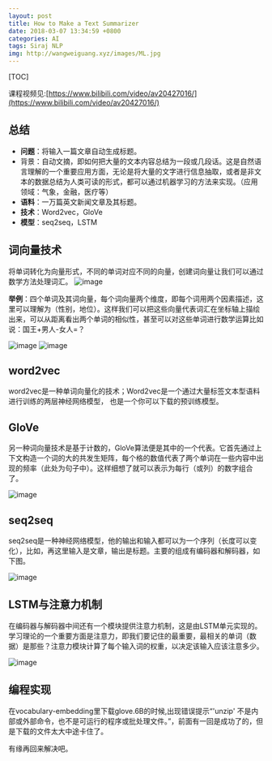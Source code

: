 ```yaml
---
layout: post
title: How to Make a Text Summarizer
date: 2018-03-07 13:34:59 +0800
categories: AI
tags: Siraj NLP 
img: http://wangweiguang.xyz/images/ML.jpg
---
```


[TOC]

课程视频见:[https://www.bilibili.com/video/av20427016/](https://www.bilibili.com/video/av20427016/)

## 总结
* **问题**：将输入一篇文章自动生成标题。
* 背景：自动文摘，即如何把大量的文本内容总结为一段或几段话。这是自然语言理解的一个重要应用方面，无论是将大量的文字进行信息抽取，或者是非文本的数据总结为人类可读的形式，都可以通过机器学习的方法来实现。（应用领域：气象，金融，医疗等）
* **语料**：一万篇英文新闻文章及其标题。
* **技术**：Word2vec，GloVe
* **模型**：seq2seq，LSTM

## 词向量技术
将单词转化为向量形式，不同的单词对应不同的向量，创建词向量让我们可以通过数学方法处理词汇。
![image](http://wangweiguang.xyz/images/w2v.jpg)

**举例**：四个单词及其词向量，每个词向量两个维度，即每个词用两个因素描述，这里可以理解为（性别，地位）。这样我们可以把这些向量代表词汇在坐标轴上描绘出来，可以从距离看出两个单词的相似性，甚至可以对这些单词进行数学运算比如说：国王+男人-女人=？

![image](http://wangweiguang.xyz/images/w2v1.jpg)
![image](http://wangweiguang.xyz/images/w2v2.jpg)

## word2vec
word2vec是一种单词向量化的技术；Word2vec是一个通过大量标签文本型语料进行训练的两层神经网络模型，
也是一个你可以下载的预训练模型。

## GloVe
另一种词向量技术是基于计数的，GloVe算法便是其中的一个代表。它首先通过上下文构造一个词的大的共发生矩阵，每个格的数值代表了两个单词在一些内容中出现的频率（此处为句子中）。这样细想了就可以表示为每行（或列）的数字组合了。

![image](http://wangweiguang.xyz/images/gfsjz.jpg)

## seq2seq
seq2seq是一种神经网络模型，他的输出和输入都可以为一个序列（长度可以变化），比如，再这里输入是文章，输出是标题。主要的组成有编码器和解码器，如下图。

![image](http://wangweiguang.xyz/images/s2s.jpg)

## LSTM与注意力机制
在编码器与解码器中间还有一个模块提供注意力机制，这是由LSTM单元实现的。学习理论的一个重要方面是注意力，即我们要记住的最重要，最相关的单词（数据）是那些？注意力模块计算了每个输入词的权重，以决定该输入应该注意多少。

![image](http://wangweiguang.xyz/images/attention.jpg)

## 编程实现
在vocabulary-embedding里下载glove.6B的时候,出现错误提示“'unzip' 不是内部或外部命令，也不是可运行的程序或批处理文件。”，前面有一回是成功了的，但是下载的文件太大中途卡住了。

有缘再回来解决吧。